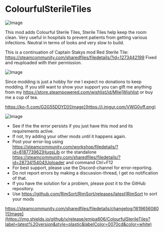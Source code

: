 # ColourfulSterileTiles

![Image](https://i.imgur.com/iCj5o7O.png)

  
This mod adds Colourful Sterile Tiles, Sterile Tiles help keep the room clean. Very useful in hospitals to prevent patients from getting various infections. Neutral in terms of looks and very slow to build.

This is a continuation of Captain Stakys mod Red Sterile Tile:
https://steamcommunity.com/sharedfiles/filedetails/?id=1273442199
Fixed and reuploaded with their permission.

![Image](https://i.imgur.com/Ds0rBAD.png)

Since modding is just a hobby for me I expect no donations to keep modding. If you still want to show your support you can gift me anything from my https://store.steampowered.com/wishlist/id/Mlie]Wishlist or buy me a cup of tea.

https://ko-fi.com/G2G55DDYD]![Image](https://i.imgur.com/VWG0yff.png)


![Image](https://i.imgur.com/5xwDG6H.png)



-  See if the the error persists if you just have this mod and its requirements active.
-  If not, try adding your other mods until it happens again.
-  Post your error-log using https://steamcommunity.com/workshop/filedetails/?id=818773962]HugsLib or the standalone https://steamcommunity.com/sharedfiles/filedetails/?id=2873415404]Uploader and command Ctrl+F12
-  For best support, please use the Discord-channel for error-reporting.
-  Do not report errors by making a discussion-thread, I get no notification of that.
-  If you have the solution for a problem, please post it to the GitHub repository.
-  Use https://github.com/RimSort/RimSort/releases/latest]RimSort to sort your mods



https://steamcommunity.com/sharedfiles/filedetails/changelog/1619656080]![Image](https://img.shields.io/github/v/release/emipa606/ColourfulSterileTiles?label=latest%20version&style=plastic&labelColor=0070cd&color=white)


